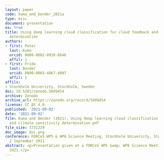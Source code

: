 ```yaml
---
layout: paper
code: kuma_and_bender_2021a
type: misc
document: presentation
oa: true
title: Using deep learning cloud classification for cloud feedback and climate sensitivity
  determination
authors:
- first: Peter
  last: Kuma
  orcid: 0000-0002-0910-8646
  affil: 1
- first: Frida
  last: Bender
  orcid: 0000-0003-4867-4007
  affil: 1
affils:
- Stockholm University, Stockholm, Sweden
doi: 10.5281/zenodo.5609454
archive: Zenodo
archive_url: https://zenodo.org/record/5609454
license: CC BY 4.0
published: '2021-09-02'
date: '2021-09-02'
file: Kuma and Bender (2021), Using deep learning cloud classification for cloud feedback
  and climate sensitivity determination.pdf
file_size: 3731229
doc_image: doc.png
conference: FORCeS WP5 & WP6 Science Meeting, Stockholm University, Stockholm, Sweden,
  2 September 2021
abstract: <p>Presentation given at a FORCeS WP5 &amp; WP6 Science Meeting, 2 September
  2021.</p>
---
```

